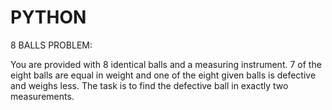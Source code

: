 # PYTHON
8 BALLS PROBLEM:

You are provided with 8 identical balls and a measuring instrument. 7 of the eight balls are equal in weight and one of the eight given balls is defective and weighs less. The task is to find the defective ball in exactly two measurements.
